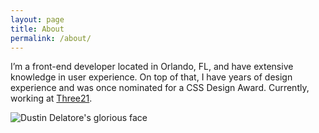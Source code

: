 ```yaml
---
layout: page
title: About
permalink: /about/
---
```


I’m a front-end developer located in Orlando, FL, and have extensive knowledge in user experience. On top of that, I have years of design experience and was once nominated for a CSS Design Award. Currently, working at [Three21](http://three21creative.com).

![Dustin Delatore's glorious face]({{site.baseurl}}/images/img-dustin-delatore.jpeg)
